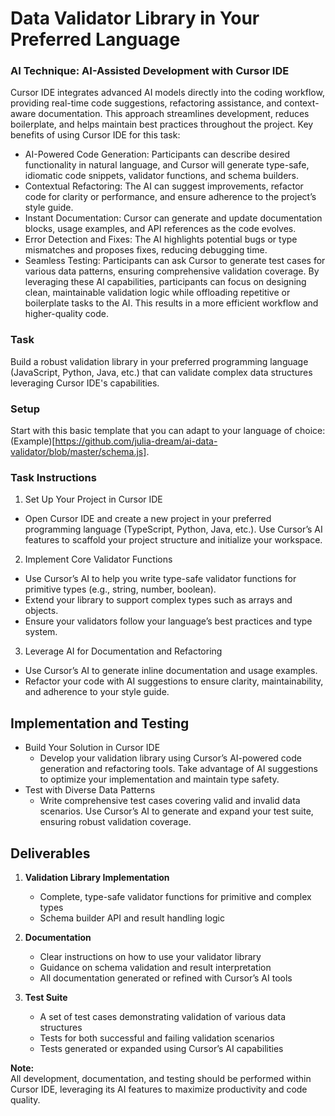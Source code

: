 # Data Validator Library in Your Preferred Language

### AI Technique: AI-Assisted Development with Cursor IDE

Cursor IDE integrates advanced AI models directly into the coding workflow, providing real-time code suggestions, refactoring assistance, and context-aware documentation. This approach streamlines development, reduces boilerplate, and helps maintain best practices throughout the project.
Key benefits of using Cursor IDE for this task:
- AI-Powered Code Generation: Participants can describe desired functionality in natural language, and Cursor will generate type-safe, idiomatic code snippets, validator functions, and schema builders.
- Contextual Refactoring: The AI can suggest improvements, refactor code for clarity or performance, and ensure adherence to the project’s style guide.
- Instant Documentation: Cursor can generate and update documentation blocks, usage examples, and API references as the code evolves.
- Error Detection and Fixes: The AI highlights potential bugs or type mismatches and proposes fixes, reducing debugging time.
- Seamless Testing: Participants can ask Cursor to generate test cases for various data patterns, ensuring comprehensive validation coverage.
By leveraging these AI capabilities, participants can focus on designing clean, maintainable validation logic while offloading repetitive or boilerplate tasks to the AI. This results in a more efficient workflow and higher-quality code.

### Task
Build a robust validation library in your preferred programming language (JavaScript, Python, Java, etc.) that can validate complex data structures leveraging Cursor IDE's capabilities.

### Setup

Start with this basic template that you can adapt to your language of choice: (Example)[https://github.com/julia-dream/ai-data-validator/blob/master/schema.js].

### Task Instructions

1. Set Up Your Project in Cursor IDE
  - Open Cursor IDE and create a new project in your preferred programming language (TypeScript, Python, Java, etc.). Use Cursor’s AI features to scaffold your project structure and initialize your workspace.
2. Implement Core Validator Functions
  - Use Cursor’s AI to help you write type-safe validator functions for primitive types (e.g., string, number, boolean).
  - Extend your library to support complex types such as arrays and objects.
  - Ensure your validators follow your language’s best practices and type system.
3. Leverage AI for Documentation and Refactoring
  - Use Cursor’s AI to generate inline documentation and usage examples.
  - Refactor your code with AI suggestions to ensure clarity, maintainability, and adherence to your style guide.

## Implementation and Testing

- Build Your Solution in Cursor IDE
  - Develop your validation library using Cursor’s AI-powered code generation and refactoring tools. Take advantage of AI suggestions to optimize your implementation and maintain type safety.
- Test with Diverse Data Patterns
  - Write comprehensive test cases covering valid and invalid data scenarios. Use Cursor’s AI to generate and expand your test suite, ensuring robust validation coverage.

## Deliverables

1. **Validation Library Implementation**  
   - Complete, type-safe validator functions for primitive and complex types  
   - Schema builder API and result handling logic

2. **Documentation**  
   - Clear instructions on how to use your validator library   
   - Guidance on schema validation and result interpretation  
   - All documentation generated or refined with Cursor’s AI tools

3. **Test Suite**  
   - A set of test cases demonstrating validation of various data structures  
   - Tests for both successful and failing validation scenarios  
   - Tests generated or expanded using Cursor’s AI capabilities

**Note:**  
All development, documentation, and testing should be performed within Cursor IDE, leveraging its AI features to maximize productivity and code quality.
